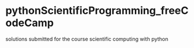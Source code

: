 # pythonScientificProgramming_freeCodeCamp
solutions submitted for the course scientific computing with python
